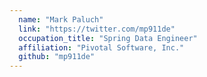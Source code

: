 ```yaml
---
  name: "Mark Paluch"
  link: "https://twitter.com/mp911de"
  occupation_title: "Spring Data Engineer"
  affiliation: "Pivotal Software, Inc."
  github: "mp911de"
---
```

